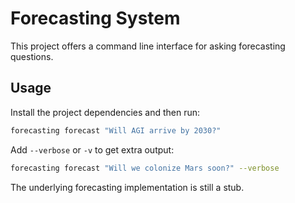 # Forecasting System

This project offers a command line interface for asking forecasting questions.

## Usage

Install the project dependencies and then run:

```bash
forecasting forecast "Will AGI arrive by 2030?"
```

Add `--verbose` or `-v` to get extra output:

```bash
forecasting forecast "Will we colonize Mars soon?" --verbose
```

The underlying forecasting implementation is still a stub.
